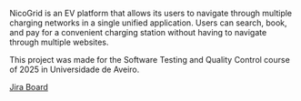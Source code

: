 NicoGrid is an EV platform that allows its users to navigate through multiple
charging networks in a single unified application. Users can search, book, and
pay for a convenient charging station without having to navigate through
multiple websites.

This project was made for the Software Testing and Quality Control course of
2025 in Universidade de Aveiro.

[Jira Board](https://tqs-2025-nikogrid.atlassian.net/jira/software/projects/NIK)
